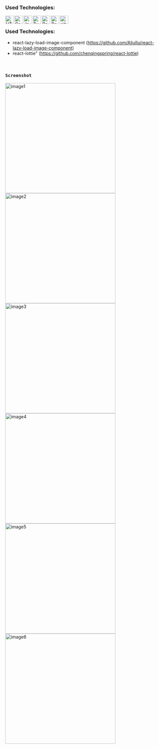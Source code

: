 ### Used Technologies:
[<img align="left" alt="HTML" width="26px" src="https://raw.githubusercontent.com/github/explore/80688e429a7d4ef2fca1e82350fe8e3517d3494d/topics/html/html.png" />](https://tr.wikipedia.org/wiki/HTML)

[<img align="left" alt="Css"  width="26px" src="https://raw.githubusercontent.com/github/explore/80688e429a7d4ef2fca1e82350fe8e3517d3494d/topics/css/css.png" />](https://tr.wikipedia.org/wiki/CSS)


[<img align="left" alt="JavaScript" width="26px" src="https://raw.githubusercontent.com/github/explore/80688e429a7d4ef2fca1e82350fe8e3517d3494d/topics/javascript/javascript.png" />](https://www.javascript.com/)

[<img align="left" alt="Typescript" width="26px" src="https://camo.githubusercontent.com/b5ad393b601862f37682ab5fd3278139e8d7a49968ba8af9261075024fdc4c84/687474703a2f2f646d2e676c2f6173736574732f747970657363726970744c6f676f2e706e67" />](https://www.typescriptlang.org/)

[<img align="left" alt="Redux" width="26px" src="https://ysoftaoglu.com/static/4912f6d800e1b75354e0b5d4794e1856/77d69/redux-nedir.png" />](https://redux.js.org/)

[<img align="left" alt="React" width="26px" src="https://raw.githubusercontent.com/github/explore/80688e429a7d4ef2fca1e82350fe8e3517d3494d/topics/react/react.png" />](https://tr.reactjs.org/)


[<img align="left" alt="git" width="26px" src="https://raw.githubusercontent.com/github/explore/80688e429a7d4ef2fca1e82350fe8e3517d3494d/topics/git/git.png" />](https://git-scm.com/)

&nbsp;

### Used Technologies:

- react-lazy-load-image-component (https://github.com/Aljullu/react-lazy-load-image-component)
- react-lottie" (https://github.com/chenqingspring/react-lottie)

&nbsp;
&nbsp;
&nbsp;


### `Screenshot`

[<img align="left" alt="image1" src="https://github.com/tlgync/path-marvel/blob/master/gitImage/360x740.png?raw=true" width="350" />](https://github.com/tlgync/path-marvel/blob/master/gitImage/360x740.png?raw=true)
[<img align="left" alt="image2" src="https://github.com/tlgync/path-marvel/blob/master/gitImage/375x812.png?raw=true" width="350" />](https://github.com/tlgync/path-marvel/blob/master/gitImage/375x812.png?raw=true)
[<img align="left" alt="image3" src="https://github.com/tlgync/path-marvel/blob/master/gitImage/393x786.png?raw=true" width="350" />](https://github.com/tlgync/path-marvel/blob/master/gitImage/393x786.png?raw=true)
[<img align="left" alt="image4" src="https://github.com/tlgync/path-marvel/blob/master/gitImage/412x846.png?raw=true" width="350" />](https://github.com/tlgync/path-marvel/blob/master/gitImage/412x846.png?raw=true)
[<img align="left" alt="image5" src="https://github.com/tlgync/path-marvel/blob/master/gitImage/414x896.png?raw=true" width="350" />](https://github.com/tlgync/path-marvel/blob/master/gitImage/414x896.png?raw=true)
[<img align="left" alt="image6" src="https://github.com/tlgync/path-marvel/blob/master/gitImage/medium.png?raw=true"   width="350" />](https://github.com/tlgync/path-marvel/blob/master/gitImage/medium.png?raw=true)

&nbsp;
